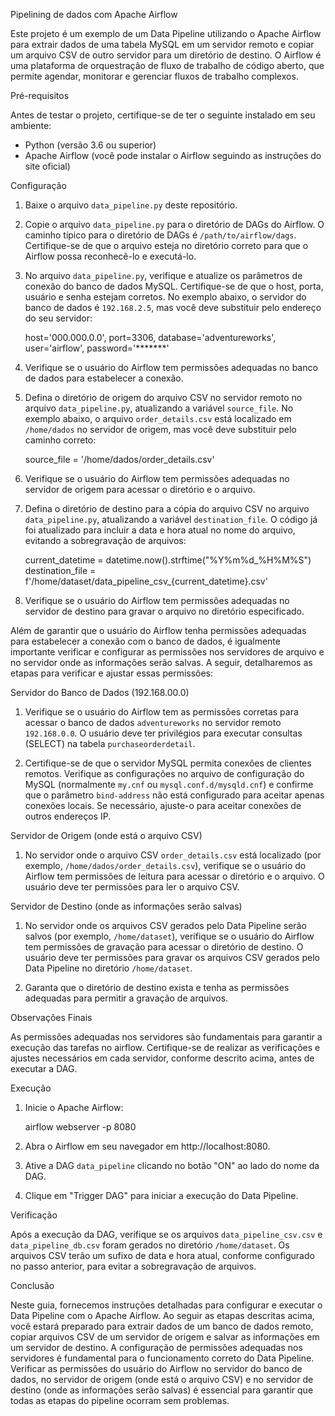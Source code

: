 Pipelining de dados com Apache Airflow

Este projeto é um exemplo de um Data Pipeline utilizando o Apache Airflow para extrair dados de uma tabela MySQL em um servidor remoto e copiar um arquivo CSV de outro servidor para um diretório de destino. O Airflow é uma plataforma de orquestração de fluxo de trabalho de código aberto, que permite agendar, monitorar e gerenciar fluxos de trabalho complexos.

Pré-requisitos

Antes de testar o projeto, certifique-se de ter o seguinte instalado em seu ambiente:

- Python (versão 3.6 ou superior)
- Apache Airflow (você pode instalar o Airflow seguindo as instruções do site oficial)

Configuração

1. Baixe o arquivo `data_pipeline.py` deste repositório.

2. Copie o arquivo `data_pipeline.py` para o diretório de DAGs do Airflow. O caminho típico para o diretório de DAGs é `/path/to/airflow/dags`. Certifique-se de que o arquivo esteja no diretório correto para que o Airflow possa reconhecê-lo e executá-lo.

3. No arquivo `data_pipeline.py`, verifique e atualize os parâmetros de conexão do banco de dados MySQL. Certifique-se de que o host, porta, usuário e senha estejam corretos. No exemplo abaixo, o servidor do banco de dados é `192.168.2.5`, mas você deve substituir pelo endereço do seu servidor:

   host='000.000.0.0',
   port=3306,
   database='adventureworks',
   user='airflow',
   password='*******'

4. Verifique se o usuário do Airflow tem permissões adequadas no banco de dados para estabelecer a conexão.

5. Defina o diretório de origem do arquivo CSV no servidor remoto no arquivo `data_pipeline.py`, atualizando a variável `source_file`. No exemplo abaixo, o arquivo `order_details.csv` está localizado em `/home/dados` no servidor de origem, mas você deve substituir pelo caminho correto:

   source_file = '/home/dados/order_details.csv'

6. Verifique se o usuário do Airflow tem permissões adequadas no servidor de origem para acessar o diretório e o arquivo.

7. Defina o diretório de destino para a cópia do arquivo CSV no arquivo `data_pipeline.py`, atualizando a variável `destination_file`. O código já foi atualizado para incluir a data e hora atual no nome do arquivo, evitando a sobregravação de arquivos:

   current_datetime = datetime.now().strftime("%Y%m%d_%H%M%S")
   destination_file = f'/home/dataset/data_pipeline_csv_{current_datetime}.csv'

8. Verifique se o usuário do Airflow tem permissões adequadas no servidor de destino para gravar o arquivo no diretório especificado.

Além de garantir que o usuário do Airflow tenha permissões adequadas para estabelecer a conexão com o banco de dados, é igualmente importante verificar e configurar as permissões nos servidores de arquivo e no servidor onde as informações serão salvas. A seguir, detalharemos as etapas para verificar e ajustar essas permissões:

Servidor do Banco de Dados (192.168.00.0)

1. Verifique se o usuário do Airflow tem as permissões corretas para acessar o banco de dados `adventureworks` no servidor remoto `192.168.0.0`. O usuário deve ter privilégios para executar consultas (SELECT) na tabela `purchaseorderdetail`.

2. Certifique-se de que o servidor MySQL permita conexões de clientes remotos. Verifique as configurações no arquivo de configuração do MySQL (normalmente `my.cnf` ou `mysql.conf.d/mysqld.cnf`) e confirme que o parâmetro `bind-address` não está configurado para aceitar apenas conexões locais. Se necessário, ajuste-o para aceitar conexões de outros endereços IP.

Servidor de Origem (onde está o arquivo CSV)

1. No servidor onde o arquivo CSV `order_details.csv` está localizado (por exemplo, `/home/dados/order_details.csv`), verifique se o usuário do Airflow tem permissões de leitura para acessar o diretório e o arquivo. O usuário deve ter permissões para ler o arquivo CSV.

Servidor de Destino (onde as informações serão salvas)

1. No servidor onde os arquivos CSV gerados pelo Data Pipeline serão salvos (por exemplo, `/home/dataset`), verifique se o usuário do Airflow tem permissões de gravação para acessar o diretório de destino. O usuário deve ter permissões para gravar os arquivos CSV gerados pelo Data Pipeline no diretório `/home/dataset`.

2. Garanta que o diretório de destino exista e tenha as permissões adequadas para permitir a gravação de arquivos.

Observações Finais

As permissões adequadas nos servidores são fundamentais para garantir a execução das tarefas no airflow. Certifique-se de realizar as verificações e ajustes necessários em cada servidor, conforme descrito acima, antes de executar a DAG.

Execução

1. Inicie o Apache Airflow:

   airflow webserver -p 8080

2. Abra o Airflow em seu navegador em http://localhost:8080.

3. Ative a DAG `data_pipeline` clicando no botão "ON" ao lado do nome da DAG.

4. Clique em "Trigger DAG" para iniciar a execução do Data Pipeline.

Verificação

Após a execução da DAG, verifique se os arquivos `data_pipeline_csv.csv` e `data_pipeline_db.csv` foram gerados no diretório `/home/dataset`. Os arquivos CSV terão um sufixo de data e hora atual, conforme configurado no passo anterior, para evitar a sobregravação de arquivos.

Conclusão

Neste guia, fornecemos instruções detalhadas para configurar e executar o Data Pipeline com o Apache Airflow. Ao seguir as etapas descritas acima, você estará preparado para extrair dados de um banco de dados remoto, copiar arquivos CSV de um servidor de origem e salvar as informações em um servidor de destino. A configuração de permissões adequadas nos servidores é fundamental para o funcionamento correto do Data Pipeline. Verificar as permissões do usuário do Airflow no servidor do banco de dados, no servidor de origem (onde está o arquivo CSV) e no servidor de destino (onde as informações serão salvas) é essencial para garantir que todas as etapas do pipeline ocorram sem problemas.
